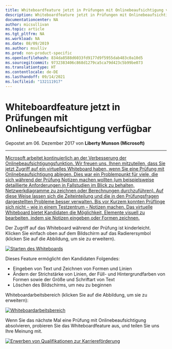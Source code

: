 ```yaml
---
title: Whiteboardfeature jetzt in Prüfungen mit Onlinebeaufsichtigung verfügbar | Microsoft-Dokumentation
description: Whiteboardfeature jetzt in Prüfungen mit Onlinebeaufsichtigung verfügbar
documentationcenter: NA
author: micsullivan
ms.topic: article
ms.tgt_pltfrm: NA
ms.workload: NA
ms.date: 08/09/2019
ms.author: msulliv
ms.prod: non-product-specific
ms.openlocfilehash: 834da8588d6033fd9177d9f5955dab483c0a10d5
ms.sourcegitcommit: 9732383406c868d1279ca5ca79d423c5b99be073
ms.translationtype: HT
ms.contentlocale: de-DE
ms.lasthandoff: 09/14/2021
ms.locfileid: "132111917"
---
```

# <a name="whiteboard-feature-now-available-in-online-proctored-exams"></a>Whiteboardfeature jetzt in Prüfungen mit Onlinebeaufsichtigung verfügbar

Gepostet am 06. Dezember 2017 von **Liberty Munson (Microsoft)**

___

[Microsoft arbeitet kontinuierlich an der Verbesserung der Onlinebeaufsichtigungsfunktion. Wir freuen uns, Ihnen mitzuteilen, dass Sie jetzt Zugriff auf ein virtuelles Whiteboard haben, wenn Sie eine Prüfung mit Onlinebeaufsichtigung ablegen. Dies war ein Problempunkt für viele, die sich während der Prüfung Notizen machen wollten (um beispielsweise detaillierte Anforderungen in Fallstudien im Blick zu behalten, Netzwerkdiagramme zu zeichnen oder Berechnungen durchzuführen). Auf diese Weise lassen sich die Zeiteinteilung und die in den Prüfungsfragen dargestellten Probleme besser verwalten. Bis vor Kurzem konnten Prüflinge sich nicht – wie in einem Testzentrum – Notizen machen. Das virtuelle Whiteboard bietet Kandidaten die Möglichkeit, Elemente visuell zu bearbeiten, indem sie Notizen eingeben oder Formen zeichnen](images/3580-launch-whiteboard-small.png)[.](images/3580-launch-whiteboard-small.png)

Der Zugriff auf das Whiteboard während der Prüfung ist kinderleicht. Klicken Sie einfach oben auf dem Bildschirm auf das Radierersymbol (klicken Sie auf die Abbildung, um sie zu erweitern).

[![Starten des Whiteboards](images/3580-launch-whiteboard-small.png)](images/3580-launch-whiteboard-small.png)

Dieses Feature ermöglicht den Kandidaten Folgendes:

- Eingeben von Text und Zeichnen von Formen und Linien
- Ändern der Strichstärke von Linien, der Füll- und Hintergrundfarben von Formen sowie der Größe und Schriftart von Text
- Löschen des Bildschirms, um neu zu beginnen

Whiteboardarbeitsbereich (klicken Sie auf die Abbildung, um sie zu erweitern):

[![Whiteboardarbeitsbereich](images/whiteboard-large.png)](images/whiteboard-large.png)

Wenn Sie das nächste Mal eine Prüfung mit Onlinebeaufsichtigung absolvieren, probieren Sie das Whiteboardfeature aus, und teilen Sie uns Ihre Meinung mit.

[![Erwerben von Qualifikationen zur Karriereförderung](images/microsoft-certified-banner.png)](https://www.microsoft.com/learning/azure-training-certification.aspx?WT.icid=mva_bnr_lexawareness_usen_asi_rightrail_oct2017)